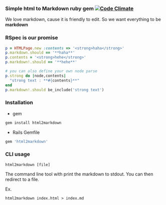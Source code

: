 ### Simple html to Markdown ruby gem [![Code Climate](https://codeclimate.com/github/29decibel/html2markdown.png)](https://codeclimate.com/github/29decibel/html2markdown)
We love markdown, cause it is friendly to edit.
So we want everything to be **markdown**

### RSpec is our promise
```ruby
p = HTMLPage.new :contents => '<strong>haha</strong>'
p.markdown.should == '**haha**'
p.contents = '<strong>hehe</strong>'
p.markdown!.should == '**hehe**'

# you can also define your own node parse
p.strong do |node,contents|
  "strong text : **#{contents}**"
end
p.markdown!.should be_include('strong text')
```

### Installation
* gem

```ruby
gem install html2markdown
```

* Rails Gemfile

```ruby
gem 'html2markdown'
```

### CLI usage

```shell
html2markdown [file]
```

The command line tool with print the markdown to stdout. You can then redirect to a file.

Ex.

```shell
html2markdown index.html > index.md
```
